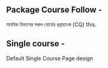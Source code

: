 ## Package Course Follow - 
মানবিক বিভাগের সকল বোর্ডের প্রশ্নব্যাংক (CQ) this.

## Single course - 
Default Single Course Page design

